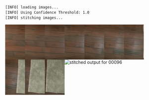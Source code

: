 ```bash
[INFO] loading images...
[INFO] Using Confidence Threshold: 1.0
[INFO] stitching images...
```
<img src='../../images/00096_0006/00060.jpg' width='64px' align='left' />
<img src='../../images/00096_0006/00061.jpg' width='64px' align='left' />
<img src='../../images/00096_0006/00062.jpg' width='64px' align='left' />
<img src='../../images/00096_0006/00063.jpg' width='64px' align='left' />
<img src='../../images/00096_0006/00064.jpg' width='64px' align='left' />
<img src='../../images/00096_0006/00065.jpg' width='64px' align='left' />
<img src='../../images/00096_0006/00066.jpg' width='64px' align='left' />
<img src='../../images/00096_0006/00067.jpg' width='64px' align='left' />
<img src='../../images/00096_0006/00068.jpg' width='64px' align='left' />
<img src='../../images/00096_0006/00069.jpg' width='64px' align='left' />
<img src='00096_0006.png' alt='stitched output for 00096' title='stitched' />
